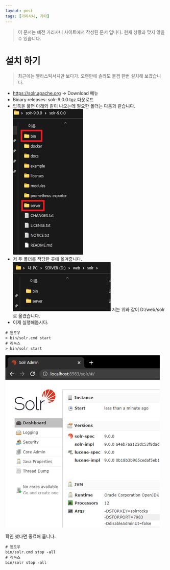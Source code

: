 ```yaml
---
layout: post
tags: [가리사니, 기타]
---
```


> 이 문서는 예전 가리사니 사이트에서 작성된 문서 입니다.
현재 상황과 맞지 않을 수 있습니다.

# 설치 하기

> 최근에는 엘라스틱서치만 보다가.
오랜만에 솔라도 볼겸 한번 설치해 보겠습니다.


- https://solr.apache.org -> Download 메뉴
- Binary releases: solr-9.0.0.tgz 다운로드
- 압축을 풀면 아래와 같이 나오는데 필요한 폴더는 다음과 같습니다.
    ![설명](/file/forum/06c14187-5823-48b5-b2d0-299f56222bbe.png)
- 저 두 폴더를 적당한 곳에 옮겨줍니다.
    ![설명](/file/forum/fc206c81-17e4-49ad-a237-7f3fe7bb375a.png)
   저는 위와 같이 D:/web/solr 로 옮겼습니다.
- 이제 실행해봅시다.
```
# 윈도우
> bin/solr.cmd start
# 리눅스
> bin/solr start
```

![설명](/file/forum/89a90cae-cbd6-48a1-94bc-c349d429b2ba.png)

확인 했다면 종료해 줍니다.
```
# 윈도우
bin/solr.cmd stop -all
# 리눅스
bin/solr stop -all
```
